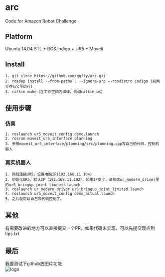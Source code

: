 # arc
Code for Amazon Robot Challenge <br>

## Platform
Ubuntu 14.04 STL + ROS indigo + UR5 + Moveit <br>

## Install

```
1. git clone https://github.com/qqfly/arc.git
2. rosdep install --from-paths . --ignore-src --rosdistro indigo (前两步在src里运行)
3. catkin_make（在工作空间内编译，例如catkin_ws）
```

## 使用步骤
### 仿真
```
1. roslaunch ur5_moveit_config demo.launch
2. rosrun moveit_ur5_interface planning
3. 参照moveit_ur5_interface/planning/src/planning.cpp写自己的代码，控制机器人
```
### 真实机器人
```
1. 网线连接UR5，设置电脑IP(192.168.11.104)
2. 初始化UR5，默认IP（192.168.11.102），如果IP变了，请修改ur_modern_driver里的ur5_bringup_joint_limited.launch
3. roslaunch ur_modern_driver ur5_bringup_joint_limited.launch
4. roslaunch ur5_moveit_config demo_actual.launch
5. 之后就可以自己写代码控制了。
```
## 其他
有需要改进的地方可以直接提交一个PR，如果代码未实现，可以先提交观点到tips.txt <br>

## 最后
我要测试下github放图片功能 <br>
![logo](https://raw.githubusercontent.com/qqfly/hello-world/master/pic/qrcode_for_gh_e4a5e3dc2cde_258.jpg "我的公众号")
